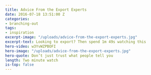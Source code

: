 ```yaml
---
title: Advice From the Export Experts
date: 2016-07-18 13:51:00 Z
categories:
- branching-out
tags:
- inspiration
excerpt-image: "/uploads/advice-from-the-export-experts.jpg"
excerpt-text: Looking to export? Then spend 1m 49s watching this
hero-video: w3YvWZPBOFI
hero-image: "/uploads/advice-from-the-export-experts.jpg"
hero-quote: Don’t just trust what people tell you
length: Two minute watch
is-top: false
---
```


